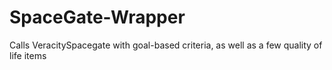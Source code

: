 # SpaceGate-Wrapper
Calls VeracitySpacegate with goal-based criteria, as well as a few quality of life items
